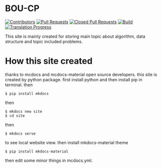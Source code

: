 # BOU-CP
[![Contributors](https://img.shields.io/github/contributors/boucp/boucp.github.io.svg)](https://github.com/boucp/boucp.github.io/graphs/contributors)
[![Pull Requests](https://img.shields.io/github/issues-pr/cp-algorithms/cp-algorithms.svg)](https://github.com/boucp/boucp.github.io/pulls)
[![Closed Pull Requests](https://img.shields.io/github/issues-pr-closed/boucp/boucp.github.io.svg)](https://github.com/boucp/boucp.github.io/pulls?q=is%3Apr+is%3Aclosed)
[![Build](https://github.com/boucp/boucp.github.io/workflows/build/badge.svg)](https://github.com/boucp/boucp.github.io/actions/workflows/build.yml)
[![Translation Progress](https://img.shields.io/badge/translation_progress-85.2%25-yellowgreen.svg)](https://github.com/boucp/boucp.github.io/wiki/Translation-Progress)


This site is mainly created for storing main topic about algorithm, data structure and topic included problems.

# How this site created
thanks to mcdocs and mcdocs-material open source developers.
this site is created by python package.
first install python and then install pip in terminal.
then
```python3
$ pip install mkdocs
```
then
```python3
$ mkdocs new site
$ cd site
```
then
```python3
$ mkdocs serve
```
to see local website view.
then install mkdocs-material theme
```python3
$ pip install mkdocs-material
```
then edit some minor things in mcdocs.yml.
